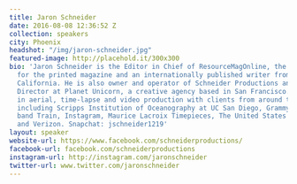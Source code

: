 ```yaml
---
title: Jaron Schneider
date: 2016-08-08 12:36:52 Z
collection: speakers
city: Phoenix
headshot: "/img/jaron-schneider.jpg"
featured-image: http://placehold.it/300x300
bio: 'Jaron Schneider is the Editor in Chief of ResourceMagOnline, the Tech Editor
  for the printed magazine and an internationally published writer from San Francisco,
  California. He is also owner and operator of Schneider Productions and the Creative
  Director at Planet Unicorn, a creative agency based in San Francisco. Jaron specializes
  in aerial, time-lapse and video production with clients from around the United States
  including Scripps Institution of Oceanography at UC San Diego, Grammy Award-Winning
  band Train, Instagram, Maurice Lacroix Timepieces, The United States Air Force Thunderbirds,
  and Verizon. Snapchat: jschneider1219'
layout: speaker
website-url: https://www.facebook.com/schneiderproductions/
facebook-url: facebook.com/schneiderproductions
instagram-url: http://instagram.com/jaronschneider
twitter-url: www.twitter.com/jaronschneider
---
```

